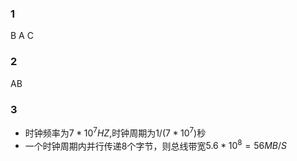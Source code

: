 ### 1

B A C

### 2

AB

### 3

- 时钟频率为$7 * 10^7 HZ$,时钟周期为$1/(7*10^7)$秒
- 一个时钟周期内并行传递8个字节，则总线带宽$5.6*10^8 = 56MB/S$